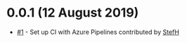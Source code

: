 # 0.0.1 (12 August 2019)
- [#1](https://github.com/StefH/GraphQL.EntityFrameworkCore.DynamicLinq/pull/1) - Set up CI with Azure Pipelines contributed by [StefH](https://github.com/StefH)

